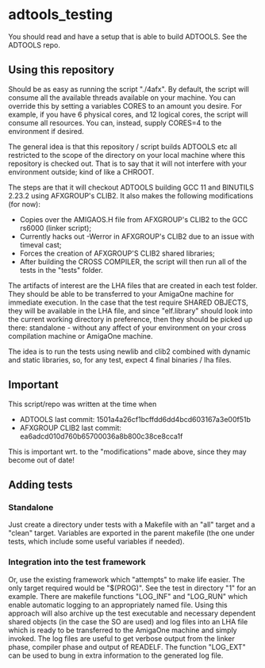 # adtools_testing

You should read and have a setup that is able to build ADTOOLS. See the ADTOOLS repo.

## Using this repository
Should be as easy as running the script "./4afx". By default, the script will consume all the available threads available on your machine. You can override this by setting a variables CORES to an amount you desire. For example, if you have 6 physical cores, and 12 logical cores, the script will consume all resources. You can, instead, supply CORES=4 to the environment if desired.

The general idea is that this repository / script builds ADTOOLS etc all restricted to the scope of the directory on your local machine where this repository is checked out. That is to say that it will not interfere with your environment outside; kind of like a CHROOT.

The steps are that it will checkout ADTOOLS building GCC 11 and BINUTILS 2.23.2 using AFXGROUP's CLIB2.
It also makes the following modifications (for now):
- Copies over the AMIGAOS.H file from AFXGROUP's CLIB2 to the GCC rs6000 (linker script);
- Currently hacks out -Werror in AFXGROUP's CLIB2 due to an issue with timeval cast;
- Forces the creation of AFXGROUP'S CLIB2 shared libraries;
- After building the CROSS COMPILER, the script will then run all of the tests in the "tests" folder.

The artifacts of interest are the LHA files that are created in each test folder. They should be able to be transferred to your AmigaOne machine for immediate execution. In the case that the test require SHARED OBJECTS, they will be available in the LHA file, and since "elf.library" should look into the current working directory in preference, then they should be picked up there: standalone - without any affect of your environment on your cross compilation machine or AmigaOne machine.

The idea is to run the tests using newlib and clib2 combined with dynamic and static libraries, so, for any test, expect 4 final binaries / lha files.

## Important
This script/repo was written at the time when
- ADTOOLS last commit: 1501a4a26cf1bcffdd6dd4bcd603167a3e00f51b
- AFXGROUP CLIB2 last commit: ea6adcd010d760b65700036a8b800c38ce8cca1f

This is important wrt. to the "modifications" made above, since they may become out of date!

## Adding tests
### Standalone
Just create a directory under tests with a Makefile with an "all" target and a "clean" target. Variables are exported in the parent makefile (the one under tests, which include some useful variables if needed).

### Integration into the test framework
Or, use the existing framework which "attempts" to make life easier. The only target required would be "$(PROG)". See the test in directory "1" for an example. There are makefile functions "LOG_INF" and "LOG_RUN" which enable automatic logging to an appropriately named file. Using this approach will also archive up the test executable and necessary dependent shared objects (in the case the SO are used) and log files into an LHA file which is ready to be transferred to the AmigaOne machine and simply invoked. The log files are useful to get verbose output from the linker phase, compiler phase and output of READELF. The function "LOG_EXT" can be used to bung in extra information to the generated log file.
